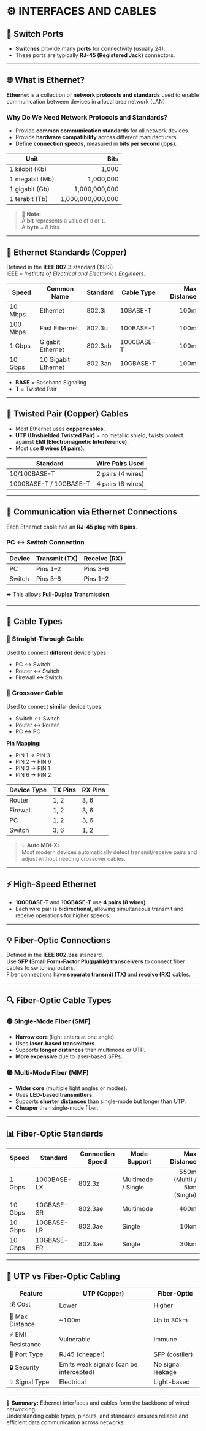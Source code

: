 # ⚙️ INTERFACES AND CABLES

## 🔌 Switch Ports
- **Switches** provide many **ports** for connectivity (usually 24).  
- These ports are typically **RJ-45 (Registered Jack)** connectors.

---

## 🌐 What is Ethernet?
**Ethernet** is a collection of **network protocols and standards** used to enable communication between devices in a local area network (LAN).

### Why Do We Need Network Protocols and Standards?
- Provide **common communication standards** for all network devices.  
- Provide **hardware compatibility** across different manufacturers.  
- Define **connection speeds**, measured in **bits per second (bps)**.

| Unit | Bits |
|------|------:|
| 1 kilobit (Kb) | 1,000 |
| 1 megabit (Mb) | 1,000,000 |
| 1 gigabit (Gb) | 1,000,000,000 |
| 1 terabit (Tb) | 1,000,000,000,000 |

> 🧠 **Note:**  
> A **bit** represents a value of `0` or `1`.  
> A **byte** = 8 bits.

---

## 📜 Ethernet Standards (Copper)

Defined in the **IEEE 802.3** standard (1983).  
**IEEE** = *Institute of Electrical and Electronics Engineers.*

| Speed | Common Name | Standard | Cable Type | Max Distance |
|--------|--------------|-----------|-------------|---------------:|
| 10 Mbps | Ethernet | 802.3i | 10BASE-T | 100m |
| 100 Mbps | Fast Ethernet | 802.3u | 100BASE-T | 100m |
| 1 Gbps | Gigabit Ethernet | 802.3ab | 1000BASE-T | 100m |
| 10 Gbps | 10 Gigabit Ethernet | 802.3an | 10GBASE-T | 100m |

- **BASE** = Baseband Signaling  
- **T** = Twisted Pair  

---

## 🧵 Twisted Pair (Copper) Cables
- Most Ethernet uses **copper cables**.  
- **UTP (Unshielded Twisted Pair)** = no metallic shield; twists protect against **EMI (Electromagnetic Interference)**.  
- Most use **8 wires (4 pairs)**.

| Standard | Wire Pairs Used |
|-----------|----------------:|
| 10/100BASE-T | 2 pairs (4 wires) |
| 1000BASE-T / 10GBASE-T | 4 pairs (8 wires) |

---

## 🔄 Communication via Ethernet Connections

Each Ethernet cable has an **RJ-45 plug** with **8 pins**.

### PC ↔ Switch Connection
| Device | Transmit (TX) | Receive (RX) |
|---------|----------------|---------------|
| PC | Pins 1–2 | Pins 3–6 |
| Switch | Pins 3–6 | Pins 1–2 |

➡️ This allows **Full-Duplex Transmission**.

---

## 🧭 Cable Types

### 🔹 Straight-Through Cable
Used to connect **different** device types:
- PC ↔ Switch  
- Router ↔ Switch  
- Firewall ↔ Switch  

### 🔸 Crossover Cable
Used to connect **similar** device types:
- Switch ↔ Switch  
- Router ↔ Router  
- PC ↔ PC  

**Pin Mapping:**
  - PIN 1 → PIN 3
  - PIN 2 → PIN 6
  - PIN 3 → PIN 1
  - PIN 6 → PIN 2

| Device Type | TX Pins | RX Pins |
|--------------|----------|----------|
| Router | 1, 2 | 3, 6 |
| Firewall | 1, 2 | 3, 6 |
| PC | 1, 2 | 3, 6 |
| Switch | 3, 6 | 1, 2 |

> 💡 **Auto MDI-X:**  
> Most modern devices automatically detect transmit/receive pairs and adjust without needing crossover cables.

---

## ⚡ High-Speed Ethernet
- **1000BASE-T** and **10GBASE-T** use **4 pairs (8 wires)**.  
- Each wire pair is **bidirectional**, allowing simultaneous transmit and receive operations for higher speeds.

---

## 💡 Fiber-Optic Connections

Defined in the **IEEE 802.3ae** standard.  
Use **SFP (Small Form-Factor Pluggable) transceivers** to connect fiber cables to switches/routers.  
Fiber connections have **separate transmit (TX)** and **receive (RX)** cables.

---

## 🔍 Fiber-Optic Cable Types

### 🟢 Single-Mode Fiber (SMF)
- **Narrow core** (light enters at one angle).  
- Uses **laser-based transmitters**.  
- Supports **longer distances** than multimode or UTP.  
- **More expensive** due to laser-based SFPs.

### 🟣 Multi-Mode Fiber (MMF)
- **Wider core** (multiple light angles or modes).  
- Uses **LED-based transmitters**.  
- Supports **shorter distances** than single-mode but longer than UTP.  
- **Cheaper** than single-mode fiber.

---

## 📊 Fiber-Optic Standards

| Speed | Standard | Connection Speed | Mode Support | Max Distance |
|--------|-----------|------------------|---------------|---------------:|
| 1 Gbps | 1000BASE-LX | 802.3z | Multimode / Single | 550m (Multi) / 5km (Single) |
| 10 Gbps | 10GBASE-SR | 802.3ae | Multimode | 400m |
| 10 Gbps | 10GBASE-LR | 802.3ae | Single | 10km |
| 10 Gbps | 10GBASE-ER | 802.3ae | Single | 30km |

---

## 🧩 UTP vs Fiber-Optic Cabling

| Feature | UTP (Copper) | Fiber-Optic |
|----------|---------------|--------------|
| 💰 Cost | Lower | Higher |
| 📏 Max Distance | ~100m | Up to 30km |
| ⚡ EMI Resistance | Vulnerable | Immune |
| 🔌 Port Type | RJ45 (cheaper) | SFP (costlier) |
| 🔒 Security | Emits weak signals (can be intercepted) | No signal leakage |
| 💡 Signal Type | Electrical | Light-based |

---

📘 **Summary:**
Ethernet interfaces and cables form the backbone of wired networking.  
Understanding cable types, pinouts, and standards ensures reliable and efficient data communication across networks.

